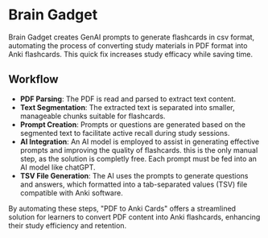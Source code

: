 # Brain Gadget

Brain Gadget creates GenAI prompts to generate flashcards in csv format, automating the process of converting study materials in PDF format into Anki flashcards. This quick fix increases study efficacy while saving time.

## Workflow

- **PDF Parsing**: The PDF is read and parsed to extract text content.
- **Text Segmentation**: The extracted text is separated into smaller, manageable chunks suitable for flashcards.
- **Prompt Creation**: Prompts or questions are generated based on the segmented text to facilitate active recall during study sessions.
- **AI Integration**: An AI model is employed to assist in generating effective prompts and improving the quality of flashcards. this is the only manual step, as the solution is completly free. Each prompt must be fed into an AI model like chatGPT.
- **TSV File Generation**: The AI uses the prompts to generate questions and answers, which formatted into a tab-separated values (TSV) file compatible with Anki software.

By automating these steps, "PDF to Anki Cards" offers a streamlined solution for learners to convert PDF content into Anki flashcards, enhancing their study efficiency and retention.

<br><br><br>
